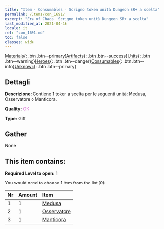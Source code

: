 ```yaml
---
title: "Item - Consumables - Scrigno token unità Dungeon SR+ a scelta"
permalink: /Items/con_1691/
excerpt: "Era of Chaos  Scrigno token unità Dungeon SR+ a scelta"
last_modified_at: 2021-04-16
locale: it
ref: "con_1691.md"
toc: false
classes: wide
---
```

 [Materials](/it/Items/){: .btn .btn--primary}[Artifacts](/it/Items/Artifacts/){: .btn .btn--success}[Units](/it/Items/Units/){: .btn .btn--warning}[Heroes](/it/Items/Heroes/){: .btn .btn--danger}[Consumables](/it/Items/Consumables/){: .btn .btn--info}[Unknown](/it/Items/Unknown/){: .btn .btn--primary}

## Dettagli
 **Descrizione:** Contiene 1 token a scelta per le seguenti unità: Medusa, Osservatore o Manticora.

 **Quality:** <span style="color: #DA70D6">OK</span>

 **Type:** Gift

## Gather

  None

## This item contains:

 **Required Level to open:** 1

 You would need to choose 1 item from the list (0):

  | Nr | Amount |     Item    |
  |:---|:-------|:------------|
  | 1 | 1 | [Medusa](/it/Items/unt_247/) |  | 
  | 2 | 1 | [Osservatore](/it/Items/unt_246/) |  | 
  | 3 | 1 | [Manticora](/it/Items/unt_249/) |  | 

